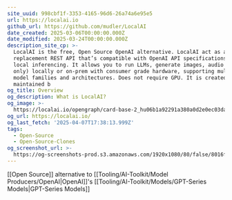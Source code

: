 ```yaml
---
site_uuid: 998cbf1f-3353-4165-96d6-26a74a6e95e5
url: https://localai.io
github_url: https://github.com/mudler/LocalAI
date_created: 2025-03-06T00:00:00.000Z
date_modified: 2025-03-24T00:00:00.000Z
description_site_cp: >-
  LocalAI is the free, Open Source OpenAI alternative. LocalAI act as a drop-in
  replacement REST API that’s compatible with OpenAI API specifications for
  local inferencing. It allows you to run LLMs, generate images, audio (and not
  only) locally or on-prem with consumer grade hardware, supporting multiple
  model families and architectures. Does not require GPU. It is created and
  maintained b
og_title: Overview
og_description: What is LocalAI?
og_image: >-
  https://localai.io/opengraph/card-base-2_hu06b1a92291a380a0d2e0ec03dab66b2f_17642_filter_17899512169034548648.png
og_url: https://localai.io/
og_last_fetch: '2025-04-07T17:38:13.999Z'
tags:
  - Open-Source
  - Open-Source-Clones
og_screenshot_url: >-
  https://og-screenshots-prod.s3.amazonaws.com/1920x1080/80/false/8016f37324331ce3555c783ab3284f6ab19bbefc9e9418733e5fae72ca15a24c.jpeg
---
```


[[Open Source]] alternative to [[Tooling/AI-Toolkit/Model Producers/OpenAI|OpenAI]]'s [[Tooling/AI-Toolkit/Models/GPT-Series Models|GPT-Series Models]]


